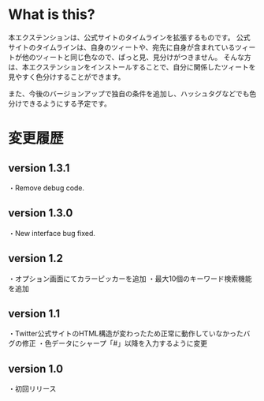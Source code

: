 # What is this?
本エクステンションは、公式サイトのタイムラインを拡張するものです。
公式サイトのタイムラインは、自身のツィートや、宛先に自身が含まれているツィートが他のツィートと同じ色なので、ぱっと見、見分けがつきません。
そんな方は、本エクステンションをインストールすることで、自分に関係したツィートを見やすく色分けすることができます。

また、今後のバージョンアップで独自の条件を追加し、ハッシュタグなどでも色分けできるようにする予定です。

# 変更履歴
## version 1.3.1
・Remove debug code.

## version 1.3.0
・New interface bug fixed.

## version 1.2
・オプション画面にてカラーピッカーを追加
・最大10個のキーワード検索機能を追加

## version 1.1
・Twitter公式サイトのHTML構造が変わったため正常に動作していなかったバグの修正
・色データにシャープ「#」以降を入力するように変更

## version 1.0
・初回リリース
